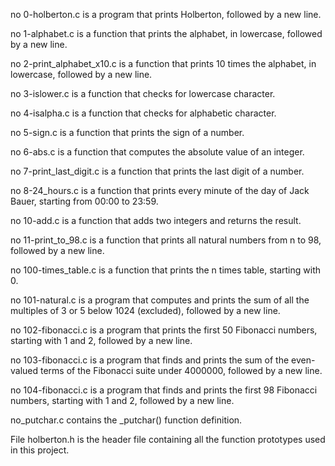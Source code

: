 

no 0-holberton.c is a program that prints Holberton, followed by a new line.

no 1-alphabet.c is a function that prints the alphabet, in lowercase, followed by a new line.

no 2-print_alphabet_x10.c is a function that prints 10 times the alphabet, in lowercase, followed by a new line.

no 3-islower.c is a function that checks for lowercase character.

no 4-isalpha.c is a function that checks for alphabetic character.

no 5-sign.c is a function that prints the sign of a number.

no 6-abs.c is a function that computes the absolute value of an integer.

no 7-print_last_digit.c is a function that prints the last digit of a number.

no 8-24_hours.c is a function that prints every minute of the day of Jack Bauer, starting from 00:00 to 23:59.

no 10-add.c is a function that adds two integers and returns the result.

no 11-print_to_98.c is a function that prints all natural numbers from n to 98, followed by a new line.

no 100-times_table.c is a function that prints the n times table, starting with 0.

no 101-natural.c is a program that computes and prints the sum of all the multiples of 3 or 5 below 1024 (excluded), followed by a new line.

no 102-fibonacci.c is a program that prints the first 50 Fibonacci numbers, starting with 1 and 2, followed by a new line.

no 103-fibonacci.c is a program that finds and prints the sum of the even-valued terms of the Fibonacci suite under 4000000, followed by a new line.

no 104-fibonacci.c is a program that finds and prints the first 98 Fibonacci numbers, starting with 1 and 2, followed by a new line.

no_putchar.c contains the _putchar() function definition.

File holberton.h is the header file containing all the function prototypes used in this project.

